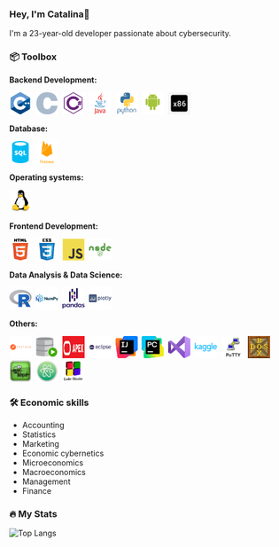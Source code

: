 ### Hey, I'm Catalina👋
I'm a 23-year-old developer passionate about cybersecurity. 

###  📦 Toolbox
**Backend Development:** 
<div>
   <img src="https://github.com/devicons/devicon/blob/master/icons/cplusplus/cplusplus-original.svg" title="Cplusplus" alt="Cplusplus" width="40" height="40"/>&nbsp;
  <img src="https://github.com/devicons/devicon/blob/master/icons/c/c-original.svg" title="C" alt="C" width="40" height="40"/>&nbsp;
    <img src="https://github.com/devicons/devicon/blob/master/icons/csharp/csharp-line.svg" title="Csharp" alt="Csharp" width="40" height="40"/>&nbsp;
   <img src="https://github.com/devicons/devicon/blob/master/icons/java/java-original-wordmark.svg" title="Java" alt="Java" width="40" height="40"/>&nbsp;
    <img src="https://github.com/devicons/devicon/blob/master/icons/python/python-original-wordmark.svg" title="Python" alt="Python" width="40" height="40"/>&nbsp;
   <img src="https://github.com/devicons/devicon/blob/master/icons/android/android-original-wordmark.svg" title="Android" alt="Android" width="40" height="40"/>&nbsp;
   <img src="https://github.com/cataaptr/cataaptr/blob/main/jpg/assembly2.png" title="Assembly" alt="Assembly" width="40" height="40"/>&nbsp;
</div>

**Database:** 
<div>
  <img src="https://github.com/cataaptr/cataaptr/blob/main/jpg/sql.logo" title="DB" alt="DB" width="40" height="40"/>&nbsp;
   <img src="https://github.com/devicons/devicon/blob/master/icons/firebase/firebase-plain-wordmark.svg" title="Firebase" alt="Firebase" width="40" height="40"/>&nbsp;
</div>

**Operating systems:** 
<div>
  <img src="https://github.com/devicons/devicon/blob/master/icons/linux/linux-original.svg" title="LINUX" alt="LINUX" width="40" height="40"/>&nbsp;
</div>

**Frontend Development:** 
<div>
  <img src="https://github.com/devicons/devicon/blob/master/icons/html5/html5-original-wordmark.svg" title="HTML" alt="HTML" width="40" height="40"/>&nbsp;
   <img src="https://github.com/devicons/devicon/blob/master/icons/css3/css3-original-wordmark.svg" title="CSS" alt="CSS" width="40" height="40"/>&nbsp;
   <img src="https://github.com/devicons/devicon/blob/master/icons/javascript/javascript-original.svg" title="JS" alt="JSS" width="40" height="40"/>&nbsp;
   <img src="https://github.com/devicons/devicon/blob/master/icons/nodejs/nodejs-plain-wordmark.svg" title="NodeJS" alt="NodeJS" width="40" height="40"/>&nbsp;
</div>

**Data Analysis & Data Science:** 
<div>
   <img src="https://github.com/devicons/devicon/blob/master/icons/r/r-original.svg" title="R" alt="R" width="40" height="40"/>&nbsp;
   <img src="https://github.com/devicons/devicon/blob/master/icons/numpy/numpy-original-wordmark.svg" title="NumPy" alt="NumPy" width="40" height="40"/>&nbsp;
   <img src="https://github.com/devicons/devicon/blob/master/icons/pandas/pandas-original-wordmark.svg" title="Pandas" alt="Pandas" width="40" height="40"/>&nbsp;
   <img src="https://github.com/devicons/devicon/blob/master/icons/plotly/plotly-original-wordmark.svg" title="Plotly" alt="Plotly" width="40" height="40"/>&nbsp;
</div>

 **Others:**
<div>
   <img src="https://github.com/devicons/devicon/blob/master/icons/postman/postman-original-wordmark.svg" title="Postman" alt="Postman" width="40" height="40"/>&nbsp;
  <img src="https://github.com/devicons/devicon/blob/master/icons/sqldeveloper/sqldeveloper-original.svg" title="SQLD" alt="SQLD" width="40" height="40"/>&nbsp;
   <img src="https://github.com/cataaptr/cataaptr/blob/main/jpg/apex.jpg" title="APEX" alt="APEX" width="40" height="40"/>&nbsp;
    <img src="https://github.com/devicons/devicon/blob/master/icons/eclipse/eclipse-plain-wordmark.svg" title="Eclipse" alt="Eclipse" width="40" height="40"/>&nbsp;
   <img src="https://github.com/devicons/devicon/blob/master/icons/intellij/intellij-original.svg" title="Intellij" alt="Intellij" width="40" height="40"/>&nbsp;
    <img src="https://github.com/devicons/devicon/blob/master/icons/pycharm/pycharm-original.svg" title="Python" alt="Python" width="40" height="40"/>&nbsp;
   <img src="https://github.com/cataaptr/cataaptr/blob/main/jpg/vs2.png" title="VS" alt="VS" width="40" height="40"/>&nbsp;
   <img src="https://github.com/devicons/devicon/blob/master/icons/kaggle/kaggle-original-wordmark.svg" title="Kaggle" alt="Kaggle" width="40" height="40"/>&nbsp;
    <img src="https://github.com/cataaptr/cataaptr/blob/main/jpg/putty1.jpg" title="Putty" alt="Putty" width="40" height="40"/>&nbsp;
   <img src="https://github.com/cataaptr/cataaptr/blob/main/jpg/DOSBox_icon.png" title="DOSBOX" alt="DOSBOX" width="40" height="40"/>&nbsp;
   <img src="https://github.com/cataaptr/cataaptr/blob/main/jpg/notepadIcon.png" title="NotepadPlusPlus" alt="NotepadPlusPlus" width="40" height="40"/>&nbsp;
   <img src="https://github.com/cataaptr/cataaptr/blob/main/jpg/Atom.png" title="Atom" alt="Atom" width="40" height="40"/>&nbsp;
   <img src="https://github.com/cataaptr/cataaptr/blob/main/jpg/codeblocks1.png" title="CodeBlocks" alt="CodeBlocks" width="40" height="40"/>&nbsp;
</div>

### 🛠️ Economic skills
- Accounting
- Statistics
- Marketing
- Economic cybernetics
- Microeconomics
- Macroeconomics
- Management
- Finance

### :fire: My Stats


![Top Langs](https://github-readme-stats.vercel.app/api/top-langs/?username=cataaptr&layout=compact&theme=great-gatsby)

